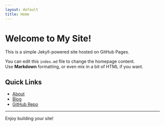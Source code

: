```yaml
---
layout: default
title: Home
---
```


# Welcome to My Site!

This is a simple Jekyll-powered site hosted on GitHub Pages.

You can edit this `index.md` file to change the homepage content.  
Use **Markdown** formatting, or even mix in a bit of HTML if you want.

## Quick Links

- [About](about.md)
- [Blog](./_posts)
- [GitHub Repo](https://github.com/your-username/your-repo)

---

Enjoy building your site!
